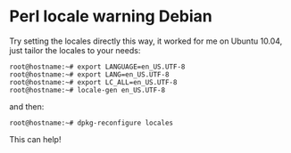 
# Perl locale warning Debian

Try setting the locales directly this way, it worked for me on Ubuntu 10.04, just tailor the locales to your needs:
```
root@hostname:~# export LANGUAGE=en_US.UTF-8
root@hostname:~# export LANG=en_US.UTF-8
root@hostname:~# export LC_ALL=en_US.UTF-8
root@hostname:~# locale-gen en_US.UTF-8
```
and then:
```
root@hostname:~# dpkg-reconfigure locales
```
This can help!
